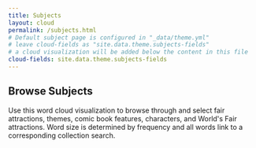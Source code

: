 ```yaml
---
title: Subjects
layout: cloud
permalink: /subjects.html
# Default subject page is configured in "_data/theme.yml"
# leave cloud-fields as "site.data.theme.subjects-fields"
# a cloud visualization will be added below the content in this file
cloud-fields: site.data.theme.subjects-fields
---
```


## Browse Subjects

Use this word cloud visualization to browse through and select fair attractions, themes, comic book features, characters, and World's Fair attractions. 
Word size is determined by frequency and all words link to a corresponding collection search.
